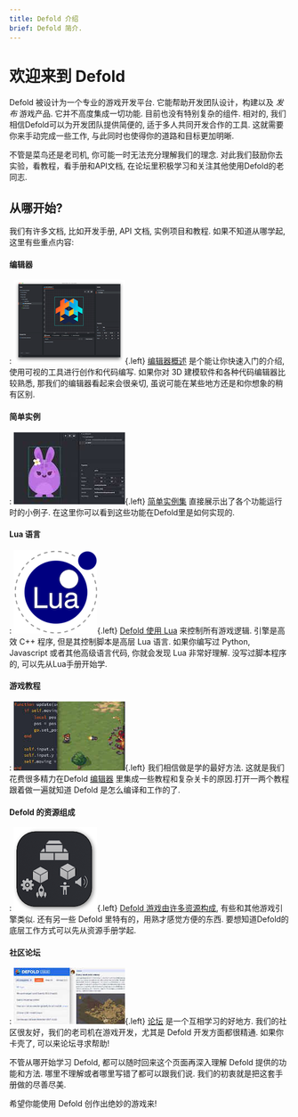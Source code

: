 ```yaml
---
title: Defold 介绍
brief: Defold 简介.
---
```


# 欢迎来到 Defold

Defold 被设计为一个专业的游戏开发平台. 它能帮助开发团队设计，构建以及 _发布_ 游戏产品. 它并不高度集成一切功能. 目前也没有特别复杂的组件. 相对的, 我们相信Defold可以为开发团队提供简便的, 适于多人共同开发合作的工具. 这就需要你来手动完成一些工作, 与此同时也使得你的道路和目标更加明晰.

不管是菜鸟还是老司机, 你可能一时无法充分理解我们的理念. 对此我们鼓励你去实验，看教程，看手册和API文档, 在论坛里积极学习和关注其他使用Defold的老同志.

## 从哪开始?

我们有许多文档, 比如开发手册, API 文档, 实例项目和教程. 如果不知道从哪学起, 这里有些重点内容:

#### 编辑器
: ![Editor overview](images/introduction/editor.png){.left} [编辑器概述](/manuals/editor/) 是个能让你快速入门的介绍, 使用可视的工具进行创作和代码编写. 如果你对 3D 建模软件和各种代码编辑器比较熟悉, 那我们的编辑器看起来会很亲切, 虽说可能在某些地方还是和你想象的稍有区别.

#### 简单实例
: ![Examples](images/introduction/examples.jpg){.left} [简单实例集](/examples/) 直接展示出了各个功能运行时的小例子. 在这里你可以看到这些功能在Defold里是如何实现的.

#### Lua 语言
: ![Lua overview](images/introduction/lua.png){.left} [Defold 使用 Lua](/manuals/lua/) 来控制所有游戏逻辑. 引擎是高效 C++ 程序, 但是其控制脚本是高层 Lua 语言. 如果你编写过 Python, Javascript 或者其他高级语言代码, 你就会发现 Lua 非常好理解. 没写过脚本程序的, 可以先从Lua手册开始学.

#### 游戏教程
: ![Tutorials](images/introduction/tutorials.jpg){.left} 我们相信做是学的最好方法. 这就是我们花费很多精力在Defold [编辑器](/manuals/editor/) 里集成一些教程和复杂关卡的原因.打开一两个教程跟着做一遍就知道 Defold 是怎么编译和工作的了.

#### Defold 的资源组成
: ![Building blocks](images/introduction/building_blocks.png){.left} [Defold 游戏由许多资源构成](/manuals/building-blocks/), 有些和其他游戏引擎类似. 还有另一些 Defold 里特有的，用熟才感觉方便的东西. 要想知道Defold的底层工作方式可以先从资源手册学起.

#### 社区论坛
: ![论坛](images/introduction/forum.jpg){.left} [论坛](//forum.defold.com/) 是一个互相学习的好地方. 我们的社区很友好，我们的老司机在游戏开发，尤其是 Defold 开发方面都很精通. 如果你卡壳了, 可以来论坛寻求帮助!

不管从哪开始学习 Defold, 都可以随时回来这个页面再深入理解 Defold 提供的功能和方法. 哪里不理解或者哪里写错了都可以跟我们说. 我们的初衷就是把这套手册做的尽善尽美.

希望你能使用 Defold 创作出绝妙的游戏来!
